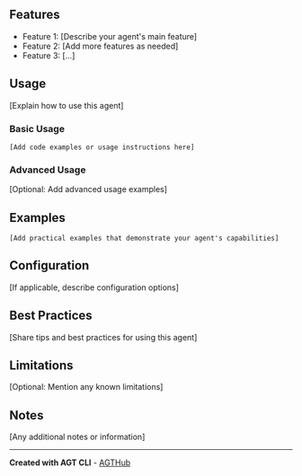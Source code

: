 

## Features

- Feature 1: [Describe your agent's main feature]
- Feature 2: [Add more features as needed]
- Feature 3: [...]

## Usage

[Explain how to use this agent]

### Basic Usage

```
[Add code examples or usage instructions here]
```

### Advanced Usage

[Optional: Add advanced usage examples]

## Examples

```
[Add practical examples that demonstrate your agent's capabilities]
```

## Configuration

[If applicable, describe configuration options]

## Best Practices

[Share tips and best practices for using this agent]

## Limitations

[Optional: Mention any known limitations]

## Notes

[Any additional notes or information]

---

**Created with AGT CLI** - [AGTHub](https://www.agthub.org)
